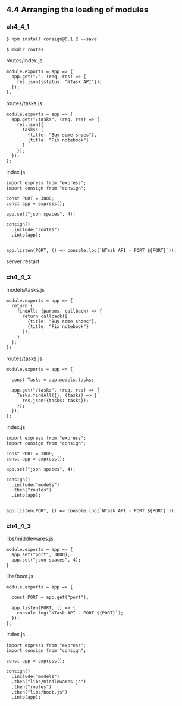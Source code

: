 ## 4.4 Arranging the loading of modules

### ch4_4_1
```
$ npm install consign@0.1.2 --save
```

```
$ mkdir routes
```

routes/index.js
```
module.exports = app => {
  app.get("/", (req, res) => {
    res.json({status: "NTask API"});
  });
};

```

routes/tasks.js
```
module.exports = app => {
  app.get("/tasks", (req, res) => {
    res.json({
      tasks: [
        {title: "Buy some shoes"},
        {title: "Fix notebook"}
      ]
    });
  });
};
```

index.js
```
import express from "express";
import consign from "consign";

const PORT = 3000;
const app = express();

app.set("json spaces", 4);

consign()
  .include("routes")
  .into(app);


app.listen(PORT, () => console.log(`NTask API - PORT ${PORT}`));
```

server restart

### ch4_4_2
models/tasks.js
```
module.exports = app => {
  return {
    findAll: (params, callback) => {
      return callback([
        {title: "Buy some shoes"},
        {title: "Fix notebook"}
      ]);
    }
  };
};
```

routes/tasks.js
```
module.exports = app => {

  const Tasks = app.models.tasks;

  app.get("/tasks", (req, res) => {
    Tasks.findAll({}, (tasks) => {
      res.json({tasks: tasks});
    });
  });
};
```

index.js
```
import express from "express";
import consign from "consign";

const PORT = 3000;
const app = express();

app.set("json spaces", 4);

consign()
  .include("models")
  .then("routes")
  .into(app);


app.listen(PORT, () => console.log(`NTask API - PORT ${PORT}`));
```

### ch4_4_3
libs/middlewares.js
```
module.exports = app => {
  app.set("port", 3000);
  app.set("json spaces", 4);
}
```

libs/boot.js
```
module.exports = app => {

  const PORT = app.get("port");

  app.listen(PORT, () => {
    console.log(`NTask API - PORT ${PORT}`);
  });
};
```

index.js
```
import express from "express";
import consign from "consign";

const app = express();

consign()
  .include("models")
  .then("libs/middlewares.js")
  .then("routes")
  .then("libs/boot.js")
  .into(app);
```
